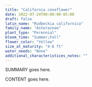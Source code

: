 ```yaml
---
title: "California coneflower"
date: 2022-07-24T00:00:00-05:00
draft: false
latin_name: "Rudbeckia californica"
family_name: "Asteraceae"
plant_type: "Perennial"
bloom_time: "Summer;Fall"
flower_color: "Yellow"
size_at_maturity: "4-6 ft"
water_needs: "None"
additional_characteristices_notes: ""
---
```


SUMMARY goes here.

<!--more-->

CONTENT goes here.